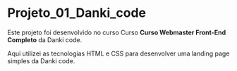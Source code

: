 # Projeto_01_Danki_code

Este projeto foi desenvolvido no curso Curso **Curso Webmaster Front-End Completo** da Danki code.

Aqui utilizei as tecnologias HTML e CSS para desenvolver uma landing page simples da Danki code. 
